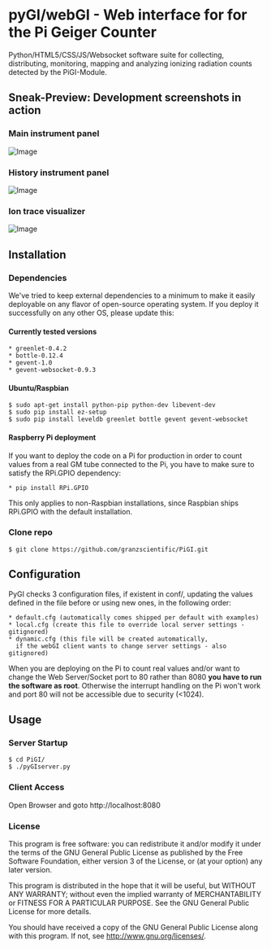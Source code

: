# pyGI/webGI - Web interface for for the Pi Geiger Counter

Python/HTML5/CSS/JS/Websocket software suite for collecting, distributing,
monitoring, mapping and analyzing ionizing radiation counts detected by the PiGI-Module.

## Sneak-Preview: Development screenshots in action

### Main instrument panel
![Image](https://apollo.open-resource.org/_media/lab:webgi-mainpanel.jpg)
### History instrument panel
![Image](https://apollo.open-resource.org/_media/lab:webgi-historypanel.jpg)
### Ion trace visualizer
![Image](https://apollo.open-resource.org/_media/lab:webgi-tracevisualizer.jpg)

## Installation

### Dependencies

We've tried to keep external dependencies to a minimum to make it easily
deployable on any flavor of open-source operating system. If you deploy it
successfully on any other OS, please update this:

#### Currently tested versions

    * greenlet-0.4.2
    * bottle-0.12.4
    * gevent-1.0
    * gevent-websocket-0.9.3

#### Ubuntu/Raspbian

    $ sudo apt-get install python-pip python-dev libevent-dev
    $ sudo pip install ez-setup
    $ sudo pip install leveldb greenlet bottle gevent gevent-websocket

#### Raspberry Pi deployment

If you want to deploy the code on a Pi for production in order to count
values from a real GM tube connected to the Pi, you have to make sure to
satisfy the RPi.GPIO dependency:

    * pip install RPi.GPIO

This only applies to non-Raspbian installations, since Raspbian ships
RPi.GPIO with the default installation.

### Clone repo

    $ git clone https://github.com/granzscientific/PiGI.git

## Configuration

PyGI checks 3 configuration files, if existent in conf/, updating the
values defined in the file before or using new ones, in the following order:

    * default.cfg (automatically comes shipped per default with examples)
    * local.cfg (create this file to override local server settings - gitignored)
    * dynamic.cfg (this file will be created automatically,
      if the webGI client wants to change server settings - also gitignored)

When you are deploying on the Pi to count real values and/or want to
change the Web Server/Socket port to 80 rather than 8080 __you have to
run the software as root__. Otherwise the interrupt handling on the Pi
won't work and port 80 will not be accessible due to security (<1024).

## Usage

### Server Startup

    $ cd PiGI/
    $ ./pyGIserver.py

### Client Access

Open Browser and goto http://localhost:8080

### License

This program is free software: you can redistribute it and/or modify
it under the terms of the GNU General Public License as published by
the Free Software Foundation, either version 3 of the License, or
(at your option) any later version.

This program is distributed in the hope that it will be useful,
but WITHOUT ANY WARRANTY; without even the implied warranty of
MERCHANTABILITY or FITNESS FOR A PARTICULAR PURPOSE.  See the
GNU General Public License for more details.

You should have received a copy of the GNU General Public License
along with this program.  If not, see <http://www.gnu.org/licenses/>.


